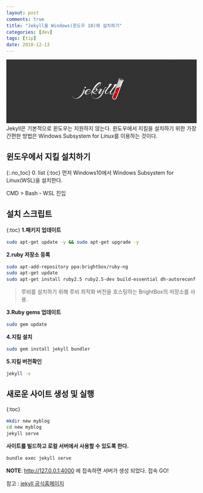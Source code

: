 ```yaml
---
layout: post
comments: true
title: "Jekyll을 Windows(윈도우 10)에 설치하기"
categories: [dev]
tags: [tip]
date: 2018-12-13
---
```

![headerimg](/assets/img/subcate/jekyll-head.png)
Jekyll은 기본적으로 윈도우는 지원하지 않는다.
윈도우에서 지킬을 설치하기 위한 가장 간편한 방법은 Windows Subsystem for Linux를 이용하는 것이다.

## 윈도우에서 지킬 설치하기
{:.no_toc}
0. list
{:toc}
먼저 Windows10에서 Windows Subsystem for Linux(WSL)을 설치한다.

CMD > Bash - WSL 진입

## 설치 스크립트
{:toc}
**1.패키지 업데이트**
~~~bash
sudo apt-get update -y && sudo apt-get upgrade -y
~~~

**2.ruby 저장소 등록**
~~~bash
sudo apt-add-repository ppa:brightbox/ruby-ng
sudo apt-get update
sudo apt-get install ruby2.5 ruby2.5-dev build-essential dh-autoreconf
~~~
>루비를 설치하기 위해 루비 최적화 버전을 호스팅하는 BrightBox의 저장소를 사용.

**3.Ruby gems 업데이트**
~~~bash
sudo gem update
~~~

**4.지킬 설치**
~~~bash
sudo gem install jekyll bundler
~~~

**5.지킬 버전확인**
~~~bash
jekyll -v
~~~

## 새로운 사이트 생성 및 실행
{:toc}
~~~bash
mkdir new myblog
cd new myblog
jekyll serve
~~~

**사이트를 빌드하고 로컬 서버에서 사용할 수 있도록 한다.**
~~~bash
bundle exec jekyll serve
~~~

**NOTE**: http://127.0.0.1:4000 에 접속하면 서버가 생성 되었다. 접속 GO!

참고 : [jekyll 공식홈페이지](https://jekyllrb.com/docs/installation/windows/)